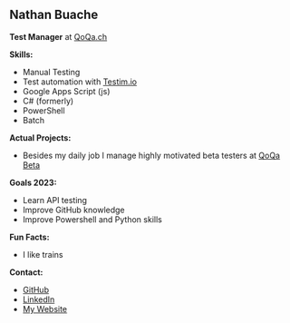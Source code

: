 ## **Nathan Buache**

**Test Manager** at [QoQa.ch](https://qoqa.ch)

**Skills:**
* Manual Testing
* Test automation with [Testim.io](https://testim.io)
* Google Apps Script (js)
* C# (formerly)
* PowerShell
* Batch

**Actual Projects:**
* Besides my daily job I manage highly motivated beta testers at [QoQa Beta](https://qblog.qoqa.ch/posts/5035)



**Goals 2023:**
* Learn API testing
* Improve GitHub knowledge
* Improve Powershell and Python skills

**Fun Facts:**
* I like trains

**Contact:**
* [GitHub](https://github.com/nthnbch)
* [LinkedIn](https://www.linkedin.com/in/nathanbuache)
* [My Website](https://nthnb.ch)

